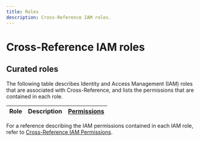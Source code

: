 ```yaml
---
title: Roles
description: Cross-Reference IAM roles.
---
```


# Cross-Reference IAM roles

## Curated roles

The following table describes Identity and Access Management (IAM) roles that are associated with Cross-Reference, and lists the permissions that are contained in each role.

| Role | Description | [Permissions](/crossrefs/docs/reference/iam/permissions) |
| --- | --- | --- |

For a reference describing the IAM permissions contained in each IAM role, refer to [Cross-Reference IAM Permissions](/crossrefs/docs/reference/iam/permissions).
